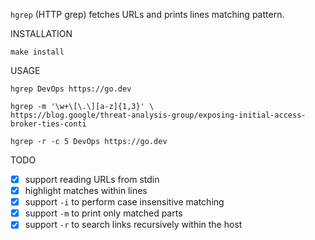 `hgrep` (HTTP grep) fetches URLs and prints lines matching pattern.

INSTALLATION

```
make install
```

USAGE

```
hgrep DevOps https://go.dev

hgrep -m '\w+\[\.\][a-z]{1,3}' \
https://blog.google/threat-analysis-group/exposing-initial-access-broker-ties-conti

hgrep -r -c 5 DevOps https://go.dev
```

TODO

* [x] support reading URLs from stdin
* [x] highlight matches within lines
* [x] support `-i` to perform case insensitive matching
* [x] support `-m` to print only matched parts
* [x] support `-r` to search links recursively within the host
